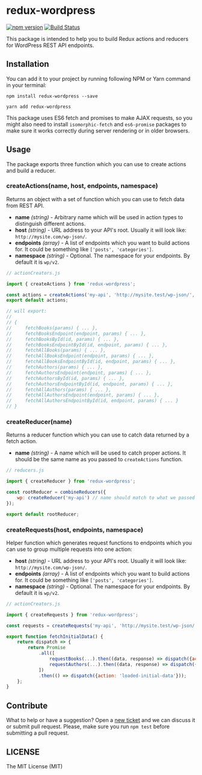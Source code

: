# redux-wordpress

[![npm version](https://badge.fury.io/js/redux-wordpress.svg)](https://badge.fury.io/js/redux-wordpress) [![Build Status](https://travis-ci.org/eugene-manuilov/redux-wordpress.svg?branch=master)](https://travis-ci.org/eugene-manuilov/redux-wordpress)

This package is intended to help you to build Redux actions and reducers for WordPress REST API endpoints.

## Installation

You can add it to your project by running following NPM or Yarn command in your terminal:

```
npm install redux-wordpress --save
```

```
yarn add redux-wordpress
```

This package uses ES6 fetch and promises to make AJAX requests, so you might also need to install `isomorphic-fetch` and `es6-promise` packages to make sure it works correctly during server rendering or in older browsers.

## Usage

The package exports three function which you can use to create actions and build a reducer.

### createActions(name, host, endpoints, namespace)

Returns an object with a set of function which you can use to fetch data from REST API.

- **name** _(string)_ - Arbitrary name which will be used in action types to distinguish different actions.
- **host** _(string)_ - URL address to your API's root. Usually it will look like: `http://mysite.com/wp-json/`.
- **endpoints** _(array)_ - A list of endpoints which you want to build actions for. It could be something like `['posts', 'categories']`.
- **namespace** _(string)_ - Optional. The namespace for your endpoints. By default it is `wp/v2`.

```js
// actionCreators.js

import { createActions } from 'redux-wordpress';

const actions = createActions('my-api', 'http://mysite.test/wp-json/', ['books', 'authors']);
export default actions;

// will export:
//
// {
//     fetchBooks(params) { ... },
//     fetchBooksEndpoint(endpoint, params) { ... },
//     fetchBooksById(id, params) { ... },
//     fetchBooksEndpointById(id, endpoint, params) { ... },
//     fetchAllBooks(params) { ... },
//     fetchAllBooksEndpoint(endpoint, params) { ... },
//     fetchAllBooksEndpointById(id, endpoint, params) { ... },
//     fetchAuthors(params) { ... },
//     fetchAuthorsEndpoint(endpoint, params) { ... },
//     fetchAuthorsById(id, params) { ... },
//     fetchAuthorsEndpointById(id, endpoint, params) { ... },
//     fetchAllAuthors(params) { ... },
//     fetchAllAuthorsEndpoint(endpoint, params) { ... },
//     fetchAllAuthorsEndpointById(id, endpoint, params) { ... }
// }
```

### createReducer(name)

Returns a reducer function which you can use to catch data returned by a fetch action.

- **name** _(string)_ - A name which will be used to catch proper actions. It should be the same name as you passed to `createActions` function.

```js
// reducers.js

import { createReducer } from 'redux-wordpress';

const rootReducer = combineReducers({
    wp: createReducer('my-api') // name should match to what we passed to "createActions" function
});

export default rootReducer;
```
### createRequests(host, endpoints, namespace)

Helper function which generates request functions to endpoints which you can use to group multiple requests into one action:

- **host** _(string)_ - URL address to your API's root. Usually it will look like: `http://mysite.com/wp-json/`.
- **endpoints** _(array)_ - A list of endpoints which you want to build actions for. It could be something like `['posts', 'categories']`.
- **namespace** _(string)_ - Optional. The namespace for your endpoints. By default it is `wp/v2`.

```js
// actionCreators.js

import { createRequests } from 'redux-wordpress';

const requests = createRequests('my-api', 'http://mysite.test/wp-json/', ['books', 'authors']);

export function fetchInitialData() {
    return dispatch => {
        return Promise
            .all([
                requestBooks(...).then((data, response) => dispatch({action: 'books', data})),
                requestAuthors(...).then((data, response) => dispatch({action: 'authors', data}))
            ])
            .then(() => dispatch({action: 'loaded-initial-data'}));
    };
}
```

## Contribute

What to help or have a suggestion? Open a [new ticket](https://github.com/eugene-manuilov/redux-wordpress/issues/new) and we can discuss it or submit pull request. Please, make sure you run `npm test` before submitting a pull request.

## LICENSE

The MIT License (MIT)